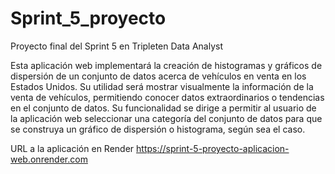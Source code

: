 # Sprint_5_proyecto
Proyecto final del Sprint 5 en Tripleten Data Analyst

Esta aplicación web implementará la creación de histogramas y gráficos de dispersión de un conjunto de datos
acerca de vehículos en venta en los Estados Unidos.
Su utilidad será mostrar visualmente la información de la venta de vehículos, permitiendo conocer datos extraordinarios o 
tendencias en el conjunto de datos.
Su funcionalidad se dirige a permitir al usuario de la aplicación web seleccionar una categoría del conjunto de datos
para que se construya un gráfico de dispersión o histograma, según sea el caso.

URL a la aplicación en Render
https://sprint-5-proyecto-aplicacion-web.onrender.com
